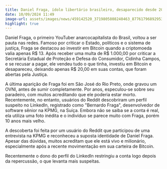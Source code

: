 ```yaml
---
title: Daniel Fraga, ídolo libertário brasileiro, desaparecido desde 2016, estaria morando na Suiça
date: 10/09/2024 11:49
image-url: assets/images/news/459142520_3719805808240463_8776179689295384749_n.jpg 
highlight: true
---
```


Daniel Fraga, o primeiro YouTuber anarcocapitalista do Brasil, voltou a ser pauta nas redes. Famoso por criticar o Estado, políticos e o sistema de justiça, Fraga se destacou ao investir em Bitcoin quando a criptomoeda valia apenas R$ 13. Após receber uma multa de R$ 1.000,00 por criticar a Secretária Estadual de Proteção e Defesa do Consumidor, Cidinha Campos, e se recusar a pagar, ele vendeu tudo o que tinha, investiu em Bitcoin e desapareceu, deixando apenas R$ 20,00 em suas contas, que foram abertas pela Justiça.

A última aparição de Fraga foi em São José do Rio Preto, onde gravou um OVNI, antes de sumir completamente. Por anos, especulou-se sobre seu paradeiro, com muitos acreditando que ele poderia estar morto. Recentemente, no entanto, usuários do Reddit descobriram um perfil suspeito no LinkedIn, registrado como "Bernardo Fraga", desenvolvedor de software sênior na KPMG, na Suíça. Embora não se saiba se a conta é real, ela utiliza uma foto inédita e o indivíduo se parece muito com Fraga, porém 10 anos mais velho.

A descoberta foi feita por um usuário do Reddit que participou de uma entrevista na KPMG e reconheceu a suposta identidade de Daniel Fraga. Apesar das dúvidas, muitos acreditam que ele está vivo e milionário, especialmente após a recente movimentação em sua carteira de Bitcoin.

Recentemente o dono do perfil do LinkedIn restringiu a conta logo depois da repercussão, o que levanta mais suspeitas.